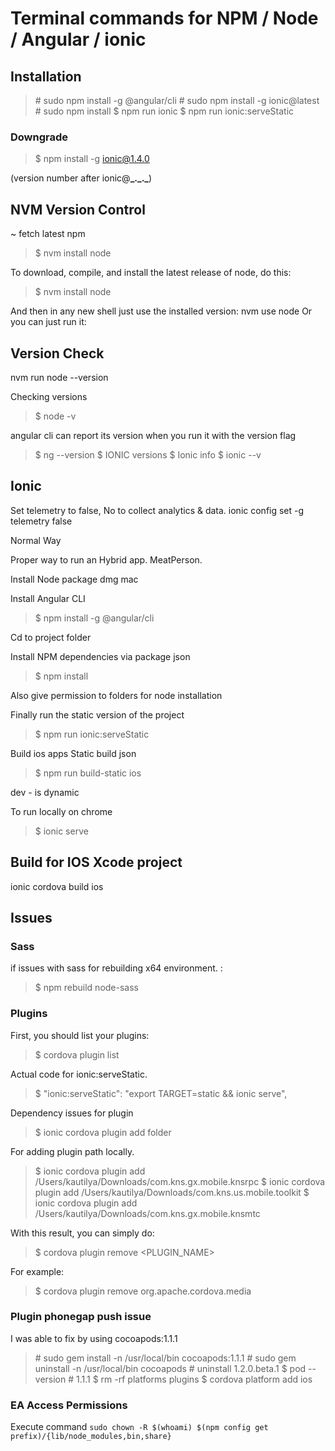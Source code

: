 # Terminal commands for NPM / Node / Angular / ionic

## Installation

> \# sudo npm install -g @angular/cli
> \# sudo npm install -g ionic@latest
> \# sudo npm install
> \$ npm run ionic
> \$ npm run ionic:serveStatic

### Downgrade

> \$ npm install -g ionic@1.4.0

(version number after ionic@**\_.\_.\_**)

## NVM Version Control

~ fetch latest npm

> \$ nvm install node

To download, compile, and install the latest release of node, do this:

> \$ nvm install node

And then in any new shell just use the installed version:
nvm use node
Or you can just run it:

## Version Check

nvm run node --version

Checking versions

> \$ node -v

angular cli can report its version when you run it with the version flag

> \$ ng --version
> \$ IONIC versions
> \$ Ionic info
> \$ ionic --v

## Ionic

Set telemetry to false, No to collect analytics & data.
ionic config set -g telemetry false

Normal Way

Proper way to run an Hybrid app.
MeatPerson.

Install Node package dmg mac

Install Angular CLI

> \$ npm install -g @angular/cli

Cd to project folder

Install NPM dependencies via package json

> \$ npm install

Also give permission to folders for node installation

Finally run the static version of the project

> \$ npm run ionic:serveStatic

Build ios apps
Static build json

> \$ npm run build-static ios

dev - is dynamic

To run locally on chrome

> \$ ionic serve

## Build for IOS Xcode project

ionic cordova build ios

## Issues

### Sass

if issues with sass for rebuilding x64 environment. :

> \$ npm rebuild node-sass

### Plugins

First, you should list your plugins:

> \$ cordova plugin list

Actual code for ionic:serveStatic.

> \$ "ionic:serveStatic": "export TARGET=static && ionic serve",

Dependency issues for plugin

> \$ ionic cordova plugin add folder

For adding plugin path locally.

> \$ ionic cordova plugin add /Users/kautilya/Downloads/com.kns.gx.mobile.knsrpc
> \$ ionic cordova plugin add /Users/kautilya/Downloads/com.kns.us.mobile.toolkit
> \$ ionic cordova plugin add /Users/kautilya/Downloads/com.kns.gx.mobile.knsmtc

With this result, you can simply do:

> \$ cordova plugin remove <PLUGIN_NAME>

For example:

> \$ cordova plugin remove org.apache.cordova.media

### Plugin phonegap push issue

I was able to fix by using cocoapods:1.1.1

> \# sudo gem install -n /usr/local/bin cocoapods:1.1.1
> \# sudo gem uninstall -n /usr/local/bin cocoapods # uninstall 1.2.0.beta.1
> \$ pod --version # 1.1.1
> \$ rm -rf platforms plugins
> \$ cordova platform add ios

### EA Access Permissions

Execute command `sudo chown -R $(whoami) $(npm config get prefix)/{lib/node_modules,bin,share}`
